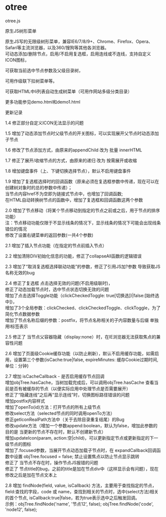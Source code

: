 # otree

otree.js

原生JS树形菜单

原生JS写的无限级树形菜单，兼容IE6/7/8/9+、Chrome、Firefox、Opera、Safari等主流浏览器，以及360/搜狗等其他各浏览器。 <br />
可动态添加/删除节点，启用/不启用复选框，启用连线或不连线，支持自定义ICON图标，

可获取当前选中节点参数及父级目录树，

可用作级联下拉树菜单等。 

可获取HTML中li列表自动生成树菜单（可用作网站多级分类目录） 

更多功能参见demo.html和demo1.html

更新记录

1.4 修正部分自定义ICON无法显示的问题

1.5 增加了动态添加节点时父级节点的开关图标，可以实现展开父节点时动态添加子节点

1.6 修改了节点添加方式，由原来的appendChild 改为 批量 innerHTML

1.7 修正了展开/收缩节点的方式，由原来的递归 改为 按需展开或收缩

1.8 增加键盘事件（上、下键切换选择节点），默认不启用键盘事件

1.9 增加了复选框选择时的回调函数（原来必须在复选框参数中传递，现在可以在创建树对象时的总的参数中传递）；<br />
    当节点内容href不为空即为链接式节点中，也增加了回调函数;<br />
    在HTML自动转换树节点的函数中，增加了复选框和回调函数这两个参数<br />

2.0 增加了节点移动（将某个节点移动到指定的节点之前或之后，用于节点的排序功能）<br />
    注：节点移动功能仅限于不显示线条的情况下，显示线条的情况下可能会出现线条错位的情况<br />
    修改了设置右键菜单的返回参数(一共4个参数)

2.1 增加了插入节点功能（在指定的节点前插入节点）

2.2 增加清除DIV初始化信息的功能，修正了collapseAll函数的逻辑错误

2.3 增加了“取消复选框选择联动功能”的参数，修正了引用JS加?参数 导致获取JS名称无效的bug

2.4 修正了复选框 点击选择无效的问题(不启用级联时)，<br />
    修正了动态加载节点时，选中节点状态切换无效的问题<br />
    增加了点击选择Toggle功能（clickCheckedToggle: true[切换选])|false:[始终选中])，<br />
    增加了3个全局参数：clickChecked、clickCheckedToggle、clickToggle，为了简化节点数据参数<br />
    增加了节点名称后缀的参数：postfix，将节点名称相关的子内容数量与后缀 单独用I标签表示

2.5 修正了 当节点父容器隐藏（display:none）时，在IE浏览器无法获取焦点的兼容性问题

2.6 增加了页面级Cookie缓存功能（以防止刷新），默认不启用缓存功能，如需启用，设置第三个参数{isCache:true|false, expireMinutes: 缓存Cookie过期时间,单位：分钟}

2.7 增加 isCacheCallback - 是否启用缓存节点回调<br />
    增加objTree.hasCache，当树加载完成后，可以调用objTree.hasCache 查看当前是否有被缓存的节点（以便实际应用中处理节点是否需要展开）<br />
    修正了“隐藏连线”之后再“显示连线”时，切换图标路径错误的问题<br />
    增加postfix内容样式<br />
    增加了openTo(id)方法：打开节点的所有上级节点<br />
    修改select方法（selected节点的同时调用openTo方法）<br />
    修正getIconRealPath方法中（关于去除目录重复结尾）的Bug<br />
    修改update方法（增加一个参数append:boolean，默认为false，增加此参数的目的是 当更新的节点不存在时，默认不创建新节点）<br />
    增加updateIcon(param, action:空|child)，可以更新指定节点或更新指定的下一级节点的图标<br />
    增加了.focused参数，当展开节点动态加载子节点时，在 expandCallback回调函数中设置 objTree.focused = false; 禁止设置焦点以防止节点显示跳转<br />
    修正了 当节点不存在时，操作节点JS报错的问题<br />
    修正了 节点title的bug，之前的title是加在节点div中（这样显示会有问题），现在修改之后是加在节点文本上

2.8 增加 findNode(field, value, isCallback) 方法，主要用于查找指定的节点，field:查找的字段，code 或 name，查找到相关的节点时，选中(select方法)相关的首个节点, isCallback:true|false，若为true表示选中之后触发回调。
<br />示例：objTree.findNode('name', '节点12', false); objTree.findNode('code', 'node12', false);



